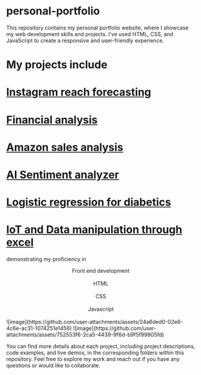 # personal-portfolio
This repository contains my personal portfolio website, where I showcase my web development skills and projects. I've used HTML, CSS, and JavaScript to create a responsive and user-friendly experience.
# My projects include
# [Instagram reach forecasting](https://colab.research.google.com/drive/1ff-3rgWFxiz1YQNq9mBXYQys9VZ65DDZ)
# [Financial analysis](https://colab.research.google.com/drive/1MPO9HJM9xOt5Gpm42dk3y84LrobmLtz)
# [Amazon sales analysis](https://colab.research.google.com/drive/1gID62LOSOgjPLfbdJazSRKDlFom7AqGZ)
# [AI Sentiment analyzer](https://colab.research.google.com/drive/1pS9hYgQTs12EGqXZ5ZMXadboz0jBGGh-)
# [Logistic regression for diabetics](https://colab.research.google.com/drive/1OHExYPxh5R6kbmJvKUteRZRdz1GWY5PW)
# [IoT and Data manipulation through excel](https://colab.research.google.com/drive/1Dw9_ORJK5iVb5G2_vo781CfYNC7748kN?usp=sharing)
demonstrating my proficiency in 
<div align="center">
Front end development
</div><br>
<div align="center">
HTML
</div><br>
<div align="center">
CSS
</div><br>
<div align="center">
Javascript
</div><br>
![image](https://github.com/user-attachments/assets/24a6ded0-02e6-4c6e-ac31-1074251e1456)
![image](https://github.com/user-attachments/assets/752553f6-2ca5-4439-9f6d-b9f5f99805fd)

                                             
                                             
You can find more details about each project, including project descriptions, code examples, and live demos, in the corresponding folders within this repository. Feel free to explore my work and reach out if you have any questions or would like to collaborate.


